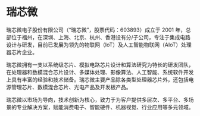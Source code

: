 # 瑞芯微

瑞芯微电子股份有限公司（“瑞芯微”，股票代码：603893）成立于 2001 年，总部位于福州，在深圳、上海、北京、杭州、香港设有分/子公司，专注于集成电路设计与研发，目前已发展为领先的物联网（IoT）及人工智能物联网（AIoT）处理器芯片企业。

瑞芯微拥有一支以系统级芯片、模拟电路芯片设计和算法研究为特长的研发团队，在处理器和数模混合芯片设计、多媒体处理、影像算法、人工智能、系统软件开发上具有丰富的经验和技术储备。瑞芯微主要产品除各类型处理器芯片外，还包括电源管理芯片、数模混合芯片、光电产品及开发板产品。

瑞芯微以市场为导向，技术创新为核心，致力于为客户提供多层次、多平台、多场景的专业解决方案，赋能消费电子、智能硬件、机器视觉、行业应用等多元领域。

